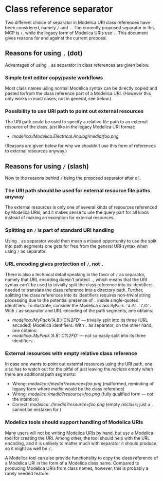 # Class reference separator

Two different choice of separator in Modelica URI class references have been considered, namely `/` and `.`.  The currently proposed separator in this MCP is `/`, while the legacy form of Modelica URIs use `.`.  This document gives reasons for and against the current proposal.


## Reasons for using `.` (dot)

Advantages of using `.` as separator in class references are given below.

### Simple text editor copy/paste workflows

Most class names using normal Modelica syntax can be directly copied and pasted to/from the class reference part of a Modelica URI.  (However this only works in most cases, not in general, see below.)

### Possibility to use URI path to point out external resources

The URI path could be used to specify a relative file path to an external resource of the class, just like in the legacy Modelica URI format:
* _modelica:/Modelica.Electrical.Analog/media/foo.png_

(Reasons are given below for why we shouldn't use this form of references to external resources anyway.)


## Reasons for using `/` (slash)

Now to the reasons behind `/` being the proposed separator after all.

### The URI path should be used for external resource file paths anyway

The external resources is only one of several kinds of resources referenced by Modelica URIs, and it makes sense to use the query part for all kinds instead of making an exception for external resources.

### Splitting on `/` is part of standard URI handling

Using `.` as separator would then mean a missed opportunity to use the split into path segments one gets for free from the general URI syntax when using `/` as separator.

### URL encoding gives protection of `/`, not `.`

There is also a technical detail speaking in the favor of `/` as separator, namely that URL encoding doesn't protect `.`, which means that the URI syntax can't be used to trivially split the class reference into its identifiers, needed to translate the class reference into a directory path.  Further, splitting the class references into its identifiers requires non-trivial string processing due to the potential presence of `.` inside single-quoted identifiers.  To illustrate, consider the Modelica class `MyPack.'A.B'.'C/D'`.  With `/` as separator and URL encoding of the path segments, one obtains:
- _modelica:/MyPack/'A.B'/'C%2FD'_ — trivially split into its three (URL encoded) Modelica identifiers.
With `.` as separator, on the other hand, one obtains:
- _modelica:.MyPack.'A.B'.'C%2FD'_ — not so easily split into its three identifiers.

### External resources with empty relative class reference

In case one wants to point out external resources using the URI path, one also has to watch out for the pitfal of just leaving the _relclass_ empty when there are additional path segments:
  * Wrong: _modelica://media?resource=foo.png_ (malformed, reminding of legacy form where _media_ would be the class reference)
  * Wrong: _modelica:/media?resource=foo.png_ (fully qualified form — not the intention)
  * Correct: _modelica:.//media?resource=foo.png_ (empty _relclass_; just a `.` cannot be mistaken for )

### Modelica tools should support handling of Modelica URIs

Many users will not be writing Modelica URIs by hand, but use a Modelica tool for creating the URI.  Among other, the tool should help with the URL encoding, and it is unlikely to matter much with separator it should produce, so it might as well be `/`.

A Modelica tool can also provide functionality to copy the class reference of a Modelica URI in the form of a Modelica class name.  Compared to producing Modelica URIs from class names, however, this is probably a rarely needed feature.
